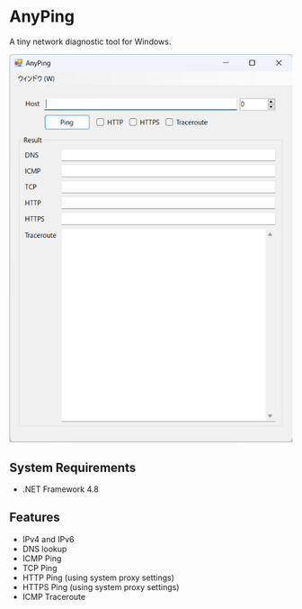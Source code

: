 # AnyPing

A tiny network diagnostic tool for Windows.

![screenshot](screenshot-v1.4.0.0.png)


## System Requirements

* .NET Framework 4.8


## Features

* IPv4 and IPv6
* DNS lookup
* ICMP Ping
* TCP Ping
* HTTP Ping (using system proxy settings)
* HTTPS Ping (using system proxy settings)
* ICMP Traceroute
